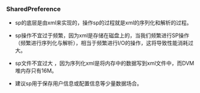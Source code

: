 ### SharedPreference

+ sp的底层是由xml来实现的，操作sp的过程就是xml的序列化和解析的过程。 

+ sp操作不宜过于频繁，因为xml是存储在磁盘上的，当我们频繁进行SP操作（频繁进行序列化与解析），相当于频繁进行I/O的操作，这将导致性能消耗过大。

+ sp文件不宜过大 ，因为序列化xml是将内存中的数据写到xml文件中，而DVM 堆内存只有16M。

+ 建议sp用于保存用户信息或配置信息等少量数据场合。
